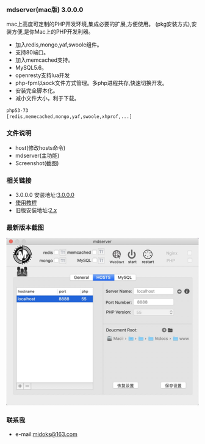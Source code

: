 ### mdserver(mac版) 3.0.0.0
mac上高度可定制的PHP开发环境,集成必要的扩展,方便使用。
(pkg安装方式),安装方便,是你Mac上的PHP开发利器。
- 加入redis,mongo,yaf,swoole组件。
- 支持80端口。
- 加入memcached支持。
- MySQL5.6。
- openresty支持lua开发
- php-fpm以sock文件方式管理。多php进程共存,快速切换开发。
- 安装完全脚本化。
- 减小文件大小，利于下载。

```
php53-73
[redis,memecached,mongo,yaf,swoole,xhprof,...]
```

### 文件说明
- host(修改hosts命令)
- mdserver(主功能)
- Screenshot(截图)

### 相关链接

- 3.0.0.0 安装地址:[3.0.0.0]()
- [使用教程](https://github.com/midoks/mdserver-mac/wiki)
- 旧版安装地址:[2.x](https://github.com/midoks/mdserver-mac/blob/3.0/README_2x.md)


### 最新版本截图
[![Screenshot_3.png](/Screenshot/Screenshot_3.png)](/Screenshot/Screenshot_3.png)

### 联系我
- e-mail:midoks@163.com